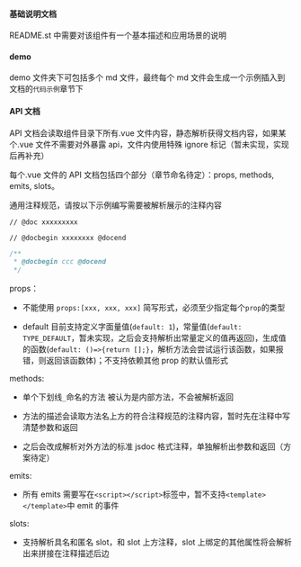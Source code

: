 
#### 基础说明文档

README.st 中需要对该组件有一个基本描述和应用场景的说明

#### demo

demo 文件夹下可包括多个 md 文件，最终每个 md 文件会生成一个示例插入到文档的`代码示例`章节下

#### API 文档

API 文档会读取组件目录下所有.vue 文件内容，静态解析获得文档内容，如果某个.vue 文件不需要对外暴露 api，文件内使用特殊 ignore 标记（暂未实现，实现后再补充）

每个.vue 文件的 API 文档包括四个部分（章节命名待定）：props, methods, emits, slots。

通用注释规范，请按以下示例编写需要被解析展示的注释内容

`// @doc xxxxxxxxx`

`// @docbegin xxxxxxxx @docend`

```js
/**
 * @docbegin ccc @docend
 */
```

props：

-   不能使用 `props:[xxx, xxx, xxx]` 简写形式，必须至少指定每个`prop`的类型

-   default 目前支持定义字面量值(`default: 1`)，常量值(`default: TYPE_DEFAULT`，暂未实现，之后会支持解析出常量定义的值再返回)，生成值的函数(`default: ()=>{return [];}`，解析方法会尝试运行该函数，如果报错，则返回该函数体)；不支持依赖其他 prop 的默认值形式

methods:

-   单个下划线`_`命名的方法 被认为是内部方法，不会被解析返回

-   方法的描述会读取方法名上方的符合注释规范的注释内容，暂时先在注释中写清楚参数和返回

-   之后会改成解析对外方法的标准 jsdoc 格式注释，单独解析出参数和返回（方案待定）

emits:

-   所有 emits 需要写在`<script></script>`标签中，暂不支持`<template></template>`中 emit 的事件

slots:

-   支持解析具名和匿名 slot，和 slot 上方注释，slot 上绑定的其他属性将会解析出来拼接在注释描述后边